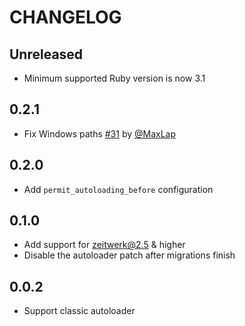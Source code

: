 # CHANGELOG

## Unreleased
* Minimum supported Ruby version is now 3.1

## 0.2.1

* Fix Windows paths [#31](https://github.com/testdouble/good-migrations/pull/31)
  by [@MaxLap](https://github.com/MaxLap)

## 0.2.0

* Add `permit_autoloading_before` configuration

## 0.1.0

* Add support for zeitwerk@2.5 & higher
* Disable the autoloader patch after migrations finish

## 0.0.2

* Support classic autoloader
